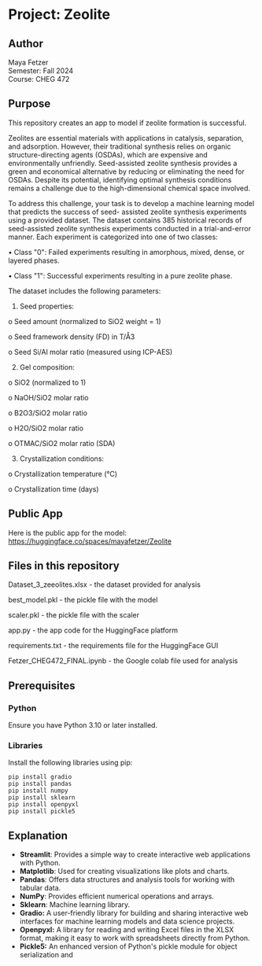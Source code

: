 # Project: Zeolite

## Author
Maya Fetzer  
Semester: Fall 2024  
Course: CHEG 472  

## Purpose
This repository creates an app to model if zeolite formation is successful.

Zeolites are essential materials with applications in catalysis, separation, and adsorption. However, their
traditional synthesis relies on organic structure-directing agents (OSDAs), which are expensive and
environmentally unfriendly. Seed-assisted zeolite synthesis provides a green and economical alternative by
reducing or eliminating the need for OSDAs. Despite its potential, identifying optimal synthesis conditions
remains a challenge due to the high-dimensional chemical space involved.

To address this challenge, your task is to develop a machine learning model that predicts the success of seed-
assisted zeolite synthesis experiments using a provided dataset. The dataset contains 385 historical records of seed-assisted zeolite synthesis experiments conducted in a trial-and-error manner. Each experiment is
categorized into one of two classes:

• Class "0": Failed experiments resulting in amorphous, mixed, dense, or layered phases.

• Class "1": Successful experiments resulting in a pure zeolite phase.

The dataset includes the following parameters:

1. Seed properties:
   
o Seed amount (normalized to SiO2 weight = 1)

o Seed framework density (FD) in T/Å3

o Seed Si/Al molar ratio (measured using ICP-AES)

2. Gel composition:
   
o SiO2 (normalized to 1)

o NaOH/SiO2 molar ratio

o B2O3/SiO2 molar ratio

o H2O/SiO2 molar ratio

o OTMAC/SiO2 molar ratio (SDA)

3. Crystallization conditions:
   
o Crystallization temperature (°C)

o Crystallization time (days)

## Public App
Here is the public app for the model: https://huggingface.co/spaces/mayafetzer/Zeolite

## Files in this repository

Dataset_3_zeeolites.xlsx - the dataset provided for analysis

best_model.pkl - the pickle file with the model

scaler.pkl - the pickle file with the scaler

app.py - the app code for the HuggingFace platform

requirements.txt - the requirements file for the HuggingFace GUI

Fetzer_CHEG472_FINAL.ipynb - the Google colab file used for analysis


## Prerequisites

### Python
Ensure you have Python 3.10 or later installed.

### Libraries
Install the following libraries using pip:

```
pip install gradio
pip install pandas
pip install numpy
pip install sklearn
pip install openpyxl
pip install pickle5
```

## Explanation

- **Streamlit**: Provides a simple way to create interactive web applications with Python.
- **Matplotlib**: Used for creating visualizations like plots and charts.
- **Pandas**: Offers data structures and analysis tools for working with tabular data.
- **NumPy**: Provides efficient numerical operations and arrays.
- **Sklearn**: Machine learning library.
- **Gradio:** A user-friendly library for building and sharing interactive web interfaces for machine learning models and data science projects.
- **Openpyxl:** A library for reading and writing Excel files in the XLSX format, making it easy to work with spreadsheets directly from Python.
- **Pickle5:** An enhanced version of Python's pickle module for object serialization and
